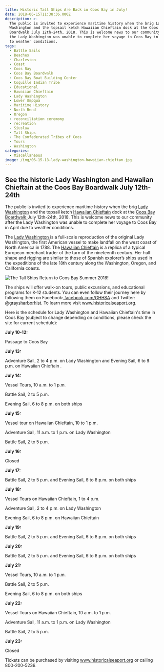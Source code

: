```yaml
---
title: Historic Tall Ships Are Back in Coos Bay in July!
date: 2018-06-15T11:38:36.000Z
description: >-
  The public is invited to experience maritime history when the brig Lady
  Washington and the topsail ketch Hawaiian Chieftain dock at the Coos Bay
  Boardwalk July 12th-24th, 2018. This is welcome news to our community after
  the Lady Washington was unable to complete her voyage to Coos Bay in April due
  to weather conditions.
tags:
  - Battle Sails
  - Beaches
  - Charleston
  - Coast
  - Coos Bay
  - Coos Bay Boardwalk
  - Coos Bay Boat Building Center
  - Coquille Indian Tribe
  - Educational
  - Hawaiian Chieftain
  - Lady Washington
  - Lower Umpqua
  - Maritime History
  - North Bend
  - Oregon
  - reconciliation ceremony
  - recreation
  - Siuslaw
  - Tall Ships
  - The Confederated Tribes of Coos
  - Tours
  - Washington
categories:
  - Miscellaneous
image: /img/06-15-18-lady-washington-hawaiian-chieftan.jpg
---
```

<h2>See the historic Lady Washington and Hawaiian Chieftain at the Coos Bay Boardwalk July 12th-24th</h2>

The public is invited to experience maritime history when the brig <a href="http://historicalseaport.org/about-us/our-vessels/lady-washington/" target="_blank" rel="noopener noreferrer">Lady Washington</a> and the topsail ketch <a href="http://historicalseaport.org/about-us/our-vessels/hawaiian-chieftain/" target="_blank" rel="noopener noreferrer">Hawaiian Chieftain</a> dock at the <a href="/our-area-coos-bay/" target="_blank" rel="noopener noreferrer">Coos Bay Boardwalk </a>July 12th-24th, 2018. This is welcome news to our community after the Lady Washington was unable to complete her voyage to Coos Bay in April due to weather conditions.

The <a href="http://historicalseaport.org/about-us/our-vessels/lady-washington/" target="_blank" rel="noopener noreferrer">Lady Washington </a>is a full-scale reproduction of the original Lady Washington, the first American vessel to make landfall on the west coast of North America in 1788. The <a href="http://historicalseaport.org/about-us/our-vessels/hawaiian-chieftain/" target="_blank" rel="noopener noreferrer">Hawaiian Chieftain</a> is a replica of a typical European merchant trader of the turn of the nineteenth century. Her hull shape and rigging are similar to those of Spanish explorer’s ships used in the expeditions of the late 18th century along the Washington, Oregon, and California coasts.

![The Tall Ships Return to Coos Bay Summer 2018!](/img/dsc_4087-ships.jpg)

The ships will offer walk-on tours, public excursions, and educational programs for K-12 students. You can even follow their journey here by following them on Facebook:<a href="https://www.facebook.com/GHHSA" target="_blank" rel="noopener noreferrer"> facebook.com/GHHSA</a> and Twitter: <a href="https://twitter.com/graysharborhist" target="_blank" rel="noopener noreferrer">@graysharborhist</a>. To learn more visit <a href="https://www.historicalseaport.org/faq/" target="_blank" rel="noopener noreferrer">www.historicalseaport.org</a>.

Here is the schedule for Lady Washington and Hawaiian Chieftain's time in Coos Bay (subject to change depending on conditions, please check the site for current schedule):

<strong>July 10-12:</strong>

Passage to Coos Bay

<strong>July 13:</strong>

Adventure Sail, 2 to 4 p.m. on Lady Washington and Evening Sail, 6 to 8 p.m. on Hawaiian Chieftain .

<strong>July 14:</strong>

Vessel Tours, 10 a.m. to 1 p.m.

Battle Sail, 2 to 5 p.m.

Evening Sail, 6 to 8 p.m. on both ships

<strong>July 15:</strong>

Vessel tour on Hawaiian Chieftain, 10 to 1 p.m.

Adventure Sail, 11 a.m. to 1 p.m. on Lady Washington

Battle Sail, 2 to 5 p.m.

<strong>July 16:</strong>

Closed

<strong>July 17:</strong>

Battle Sail, 2 to 5 p.m. and Evening Sail, 6 to 8 p.m. on both ships

<strong>July 18:</strong>

Vessel Tours on Hawaiian Chieftain, 1 to 4 p.m.

Adventure Sail, 2 to 4 p.m. on Lady Washington

Evening Sail, 6 to 8 p.m. on Hawaiian Chieftain

<strong>July 19:</strong>

Battle Sail, 2 to 5 p.m. and Evening Sail, 6 to 8 p.m. on both ships

<strong>July 20:</strong>

Battle Sail, 2 to 5 p.m. and Evening Sail, 6 to 8 p.m. on both ships

<strong>July 21:</strong>

Vessel Tours, 10 a.m. to 1 p.m.

Battle Sail, 2 to 5 p.m.

Evening Sail, 6 to 8 p.m. on both ships

<strong>July 22:</strong>

Vessel Tours on Hawaiian Chieftain, 10 a.m. to 1 p.m.

Adventure Sail, 11 a.m. to 1 p.m. on Lady Washington

Battle Sail, 2 to 5 p.m.

<strong>July 23:</strong>

Closed

Tickets can be purchased by visiting <a href="http://historicalseaport.org/" target="_blank" rel="noopener noreferrer">www.historicalseaport.org</a> or calling 800-200-5239.
